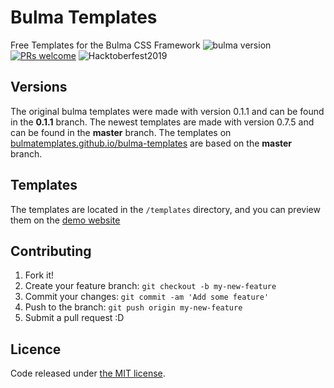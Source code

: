 # Bulma Templates
Free Templates for the Bulma CSS Framework ![bulma version](https://img.shields.io/badge/bulma-0.7.5-blueviolet.svg)
[![PRs welcome](https://img.shields.io/badge/PRs-welcome-ff69b4.svg)](https://github.com/bulmatemplates/bulma-templates/pulls)
![Hacktoberfest2019](https://img.shields.io/badge/HACKTOBERFEST-2019-blueviolet)
## Versions
  The original bulma templates were made with version 0.1.1 and can be found in the **0.1.1** branch. The newest templates are made with version 0.7.5 and can be found in the **master** branch. The templates on [bulmatemplates.github.io/bulma-templates](https://bulmatemplates.github.io/bulma-templates/) are based on the **master** branch.


## Templates

The templates are located in the ```/templates``` directory, and you can preview them on the [demo website](https://bulmatemplates.github.io/bulma-templates/)

## Contributing

1. Fork it!
2. Create your feature branch: `git checkout -b my-new-feature`
3. Commit your changes: `git commit -am 'Add some feature'`
4. Push to the branch: `git push origin my-new-feature`
5. Submit a pull request :D

## Licence

Code released under [the MIT license](https://github.com/bulmatemplates/bulma-templates/blob/master/LICENSE).

